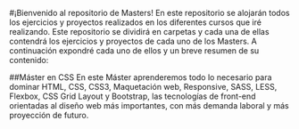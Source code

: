 #¡Bienvenido al repositorio de Masters!
En este repositorio se alojarán todos los ejercicios y proyectos realizados en los diferentes cursos que iré realizando. Este repositorio se dividirá en carpetas y cada una de ellas contendrá los ejercicios y proyectos de cada uno de los Masters. A continuación expondré cada uno de ellos y un breve resumen de su contenido:

##Máster en CSS
En este Máster aprenderemos todo lo necesario para dominar HTML, CSS, CSS3, Maquetación web, Responsive, SASS, LESS, Flexbox, CSS Grid Layout y Bootstrap, las tecnologías de front-end orientadas al diseño web más importantes, con más demanda laboral y más proyección de futuro.